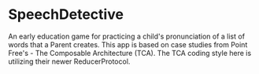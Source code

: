 # SpeechDetective
An early education game for practicing a child's pronunciation of a list of words that a Parent creates. This app is based on case studies from Point Free's  - The Composable Architecture (TCA).  The TCA coding style here is utilizing their newer ReducerProtocol.
